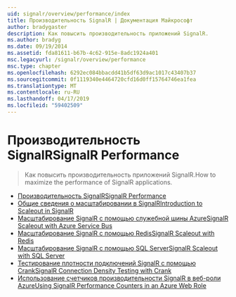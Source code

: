 ```yaml
---
uid: signalr/overview/performance/index
title: Производительность SignalR | Документация Майкрософт
author: bradygaster
description: Как повысить производительность приложений SignalR.
ms.author: bradyg
ms.date: 09/19/2014
ms.assetid: fda81611-b67b-4c62-915e-8adc1924a401
msc.legacyurl: /signalr/overview/performance
msc.type: chapter
ms.openlocfilehash: 6292ec084bbacdd41b5df63d9ac1017c43407b37
ms.sourcegitcommit: 0f1119340e4464720cfd16d0ff15764746ea1fea
ms.translationtype: MT
ms.contentlocale: ru-RU
ms.lasthandoff: 04/17/2019
ms.locfileid: "59402509"
---
```

# <a name="signalr-performance"></a><span data-ttu-id="5d815-103">Производительность SignalR</span><span class="sxs-lookup"><span data-stu-id="5d815-103">SignalR Performance</span></span>

> <span data-ttu-id="5d815-104">Как повысить производительность приложений SignalR.</span><span class="sxs-lookup"><span data-stu-id="5d815-104">How to maximize the performance of SignalR applications.</span></span>


- [<span data-ttu-id="5d815-105">Производительность SignalR</span><span class="sxs-lookup"><span data-stu-id="5d815-105">SignalR Performance</span></span>](signalr-performance.md)
- [<span data-ttu-id="5d815-106">Общие сведения о масштабировании в SignalR</span><span class="sxs-lookup"><span data-stu-id="5d815-106">Introduction to Scaleout in SignalR</span></span>](scaleout-in-signalr.md)
- [<span data-ttu-id="5d815-107">Масштабирование SignalR с помощью служебной шины Azure</span><span class="sxs-lookup"><span data-stu-id="5d815-107">SignalR Scaleout with Azure Service Bus</span></span>](scaleout-with-windows-azure-service-bus.md)
- [<span data-ttu-id="5d815-108">Масштабирование SignalR с помощью Redis</span><span class="sxs-lookup"><span data-stu-id="5d815-108">SignalR Scaleout with Redis</span></span>](scaleout-with-redis.md)
- [<span data-ttu-id="5d815-109">Масштабирование SignalR с помощью SQL Server</span><span class="sxs-lookup"><span data-stu-id="5d815-109">SignalR Scaleout with SQL Server</span></span>](scaleout-with-sql-server.md)
- [<span data-ttu-id="5d815-110">Тестирование плотности подключений SignalR с помощью Crank</span><span class="sxs-lookup"><span data-stu-id="5d815-110">SignalR Connection Density Testing with Crank</span></span>](signalr-connection-density-testing-with-crank.md)
- [<span data-ttu-id="5d815-111">Использование счетчиков производительности SignalR в веб-роли Azure</span><span class="sxs-lookup"><span data-stu-id="5d815-111">Using SignalR Performance Counters in an Azure Web Role</span></span>](using-signalr-performance-counters-in-an-azure-web-role.md)
